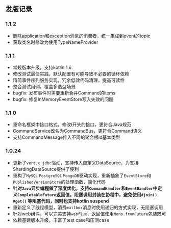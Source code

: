 ## 发版记录

### 1.1.2

- 删除application和exception消息的消费者，统一集成到event的topic
- 获取类名时修改为使用TypeNameProvider

### 1.1.1

- 常规版本升级，支持kotlin 1.6
- 修改测试最佳实践，默认配置有可能导致不必要的循环依赖
- 精简事件序列服务实现，冗余低效代码清理，提高可读性
- 整合测试用例，覆盖多选型场景
- bugfix: 发布事件时需要重新合并Command的items
- bugfix: 修复InMemoryEventStore写入失效的问题

### 1.1.0

- 重命名框架中接口格式，修改I开头的接口，更符合Java规范
- CommandService改名为CommandBus，更符合Command语义
- 支持CommandMessage传入不同的聚合根id基本类型

### 1.0.24

- 更新了`vert.x jdbc`驱动，支持传入自定义DataSource，为支持ShardingDataSource提供了便利
- 重构了`MySQL` `PostgreSQL` `MongoDB`驱动实现，重新抽象了`EventStore`和`PublishedVersionStore`的处理函数，简化代码
- **针对`Java`异步编程做了深度优化，支持`CommandHandler`和`EventHandler`中定义`CompletableFuture`返回值，阻塞调用封装在协程中，避免使用`#join() #get()`
  等阻塞代码，同时也支持kotlin suspend**
- 重新定义了线程模型，消费`mailbox`消息时使用递归的方式实现，无阻塞调用
- 针对web组件，可以完美支持`webflux`，返回值使用`Mono.fromFuture`包装既可
- 依赖基建版本升级，丰富了test case和压测case
